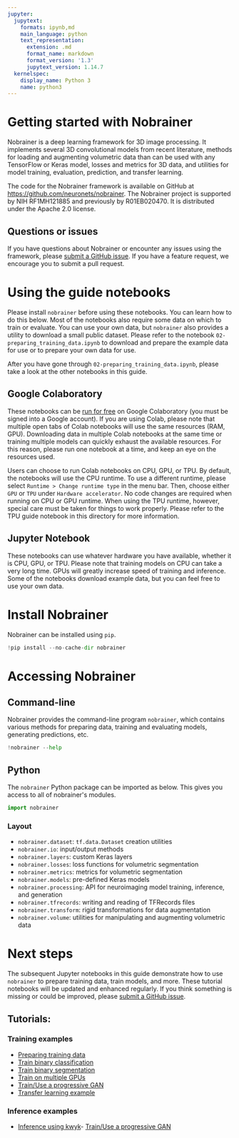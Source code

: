 ```yaml
---
jupyter:
  jupytext:
    formats: ipynb,md
    main_language: python
    text_representation:
      extension: .md
      format_name: markdown
      format_version: '1.3'
      jupytext_version: 1.14.7
  kernelspec:
    display_name: Python 3
    name: python3
---
```


<!-- #region id="JZjOrKRnq5aa" -->
# Getting started with Nobrainer

Nobrainer is a deep learning framework for 3D image processing. It implements several 3D convolutional models from recent literature, methods for loading and augmenting volumetric data than can be used with any TensorFlow or Keras model, losses and metrics for 3D data, and utilities for model training, evaluation, prediction, and transfer learning.

The code for the Nobrainer framework is available on GitHub at https://github.com/neuronets/nobrainer. The Nobrainer project is supported by NIH RF1MH121885 and previously by R01EB020470. It is distributed under the Apache 2.0 license.

## Questions or issues

If you have questions about Nobrainer or encounter any issues using the framework, please [submit a GitHub issue](https://github.com/neuronets/helpdesk/issues/new/choose). If you have a feature request, we encourage you to submit a pull request.
<!-- #endregion -->

<!-- #region id="bwaWX82pq5ad" -->
# Using the guide notebooks

Please install `nobrainer` before using these notebooks. You can learn how to do this below. Most of the notebooks also require some data on which to train or evaluate. You can use your own data, but `nobrainer` also provides a utility to download a small public dataset. Please refer to the notebook `02-preparing_training_data.ipynb` to download and prepare the example data for use or to prepare your own data for use.

After you have gone through `02-preparing_training_data.ipynb`, please take a look at the other notebooks in this guide.

## Google Colaboratory

These notebooks can be [run for free](https://colab.research.google.com/github/neuronets/nobrainer-book/blob/ohinds/guide-api) on Google Colaboratory (you must be signed into a Google account). If you are using Colab, please note that multiple open tabs of Colab notebooks will use the same resources (RAM, GPU). Downloading data in multiple Colab notebooks at the same time or training multiple models can quickly exhaust the available resources. For this reason, please run one notebook at a time, and keep an eye on the resources used.

Users can choose to run Colab notebooks on CPU, GPU, or TPU. By default, the notebooks will use the CPU runtime. To use a different runtime, please select `Runtime > Change runtime type` in the menu bar. Then, choose either `GPU` or `TPU` under `Hardware accelerator`. No code changes are required when running on CPU or GPU runtime. When using the TPU runtime, however, special care must be taken for things to work properly. Please refer to the TPU guide notebook in this directory for more information.

## Jupyter Notebook

These notebooks can use whatever hardware you have available, whether it is CPU, GPU, or TPU. Please note that training models on CPU can take a very long time. GPUs will greatly increase speed of training and inference. Some of the notebooks download example data, but you can feel free to use your own data.
<!-- #endregion -->

<!-- #region id="1fO5RSFbq5ad" -->
# Install Nobrainer

Nobrainer can be installed using `pip`.
<!-- #endregion -->

```python id="_xELN1Hcq5ae"
!pip install --no-cache-dir nobrainer
```

<!-- #region id="UVMXci7Mq5ae" -->
# Accessing Nobrainer

## Command-line

Nobrainer provides the command-line program `nobrainer`, which contains various methods for preparing data, training and evaluating models, generating predictions, etc.
<!-- #endregion -->

```python id="HU6edUxDq5af"
!nobrainer --help
```

<!-- #region id="AP6dWeNXq5af" -->
## Python

The `nobrainer` Python package can be imported as below. This gives you access to all of nobrainer's modules.
<!-- #endregion -->

```python id="G8mYOLaWq5af"
import nobrainer
```

<!-- #region id="eKpEQi0Xq5ag" -->
### Layout

- `nobrainer.dataset`: `tf.data.Dataset` creation utilities
- `nobrainer.io`: input/output methods
- `nobrainer.layers`: custom Keras layers
- `nobrainer.losses`: loss functions for volumetric segmentation
- `nobrainer.metrics`: metrics for volumetric segmentation
- `nobrainer.models`: pre-defined Keras models
- `nobrainer.processing`: API for neuroimaging model training, inference, and generation
- `nobrainer.tfrecords`: writing and reading of TFRecords files
- `nobrainer.transform`: rigid transformations for data augmentation
- `nobrainer.volume`: utilities for manipulating and augmenting volumetric data
<!-- #endregion -->

<!-- #region id="VG0lFj2gq5ag" -->
# Next steps

The subsequent Jupyter notebooks in this guide demonstrate how to use `nobrainer` to prepare training data, train models, and more. These tutorial notebooks will be updated and enhanced regularly. If you think something is missing or could be improved, please [submit a GitHub issue](https://github.com/neuronets/helpdesk/issues/new/choose).

## Tutorials:

### Training examples

- [Preparing training data](https://colab.research.google.com/github/neuronets/nobrainer/blob/master/guide/02-preparing_training_data.ipynb)
- [Train binary classification](https://colab.research.google.com/github/neuronets/nobrainer/blob/master/guide/train_binary_classification.ipynb)
- [Train binary segmentation](https://colab.research.google.com/github/neuronets/nobrainer/blob/master/guide/train_binary_segmentation.ipynb)
- [Train on multiple GPUs](https://colab.research.google.com/github/neuronets/nobrainer/blob/master/guide/train_on_multiple_gpus.ipynb)
- [Train/Use a progressive GAN](https://colab.research.google.com/github/neuronets/nobrainer/blob/master/guide/train_generation_progressive.ipynb)
- [Transfer learning example](https://colab.research.google.com/github/neuronets/nobrainer/blob/master/guide/transfer_learning.ipynb)

### Inference examples

- [Inference using kwyk](https://colab.research.google.com/github/neuronets/nobrainer/blob/master/guide/Inference_with_kwyk_model.ipynb)- [Train/Use a progressive GAN](https://colab.research.google.com/github/neuronets/nobrainer/blob/master/guide/train_generation_progressive.ipynb)

<!-- #endregion -->

```python id="Nf6LQLwcob5i"

```
